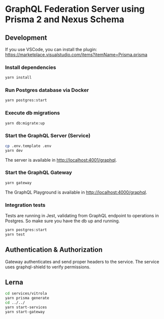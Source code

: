 # GraphQL Federation Server using Prisma 2 and Nexus Schema

## Development

If you use VSCode, you can install the plugin: <https://marketplace.visualstudio.com/items?itemName=Prisma.prisma>

### Install dependencies

```bash
yarn install
```

### Run Postgres database via Docker

```bash
yarn postgres:start
```

### Execute db migrations

```bash
yarn db:migrate:up
```

### Start the GraphQL Server (Service)

```bash
cp .env.template .env
yarn dev
```

The server is available in <http://localhost:4001/graphql>.

### Start the GraphQL Gateway

```bash
yarn gateway
```

The GraphQL Playground is available in <http://localhost:4000/graphql>.

### Integration tests

Tests are running in Jest, validating from GraphQL endpoint to operations in Postgres. So make sure you have the db up and running.

```bash
yarn postgres:start
yarn test
```

## Authentication & Authorization

Gateway authenticates and send proper headers to the service. The service uses graphql-shield to verify permissions.

## Lerna

```bash
cd services/vitrola
yarn prisma generate
cd ../../
yarn start-services
yarn start-gateway
```
